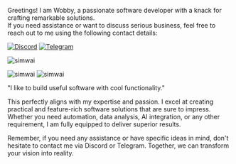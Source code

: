 Greetings! I am Wobby, a passionate software developer with a knack for crafting remarkable solutions.</br> If you need assistance or want to discuss serious business, feel free to reach out to me using the following contact details:

[![Discord](https://img.shields.io/badge/Discord-simwai-purple?style=rounded&logo=discord&logoColor=white)](https://discord.com/simwai)
[![Telegram](https://img.shields.io/badge/Telegram-gimmemorecrypto-purple?style=rounded&logo=telegram&logoColor=white)](https://t.me/gimmemorecrypto)

<p align="left"> <img src="https://komarev.com/ghpvc/?username=simwai&label=Profile%20Views&color=a36fe2&style=plastic" alt="simwai" /> </p>

<p>
<img src="https://github-readme-stats-git-masterrstaa-rickstaa.vercel.app/api?username=simwai&show_icons=true&theme=dracula&locale=en" alt="simwai" />
<img src="https://github-readme-stats-git-masterrstaa-rickstaa.vercel.app/api/top-langs?username=simwai&show_icons=true&theme=dracula&locale=en&layout=compact" alt="simwai" />
</p>

"I like to build useful software with cool functionality."

This perfectly aligns with my expertise and passion. I excel at creating practical and feature-rich software solutions that are sure to impress. Whether you need automation, data analysis, AI integration, or any other requirement, I am fully equipped to deliver superior results.

Remember, if you need any assistance or have specific ideas in mind, don't hesitate to contact me via Discord or Telegram. Together, we can transform your vision into reality.
